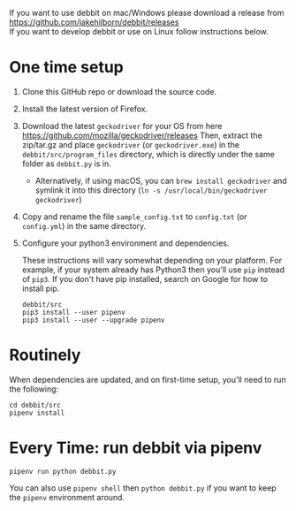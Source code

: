 If you want to use debbit on mac/Windows please download a release from https://github.com/jakehilborn/debbit/releases  
If you want to develop debbit or use on Linux follow instructions below.

# One time setup
1. Clone this GitHub repo or download the source code.
2. Install the latest version of Firefox.
3. Download the latest `geckodriver` for your OS from here https://github.com/mozilla/geckodriver/releases Then, extract the zip/tar.gz and place `geckodriver` (or `geckodriver.exe`) in the `debbit/src/program_files` directory, which is directly under the same folder as `debbit.py` is in.
    - Alternatively, if using macOS, you can `brew install geckodriver` and symlink it into this directory (`ln -s /usr/local/bin/geckodriver geckodriver`)
4. Copy and rename the file `sample_config.txt` to `config.txt` (or `config.yml`) in the same directory.
5. Configure your python3 environment and dependencies.

    These instructions will vary somewhat depending on your platform. For example,
    if your system already has Python3 then you'll use `pip` instead of `pip3`. If
    you don't have pip installed, search on Google for how to install pip.

    ```
    debbit/src
    pip3 install --user pipenv
    pip3 install --user --upgrade pipenv
    ```

# Routinely
When dependencies are updated, and on first-time setup, you'll need to run the following:

```
cd debbit/src
pipenv install
```

# Every Time: run debbit via pipenv

`pipenv run python debbit.py`

You can also use `pipenv shell` then `python debbit.py` if you want to keep the `pipenv` environment around. 
